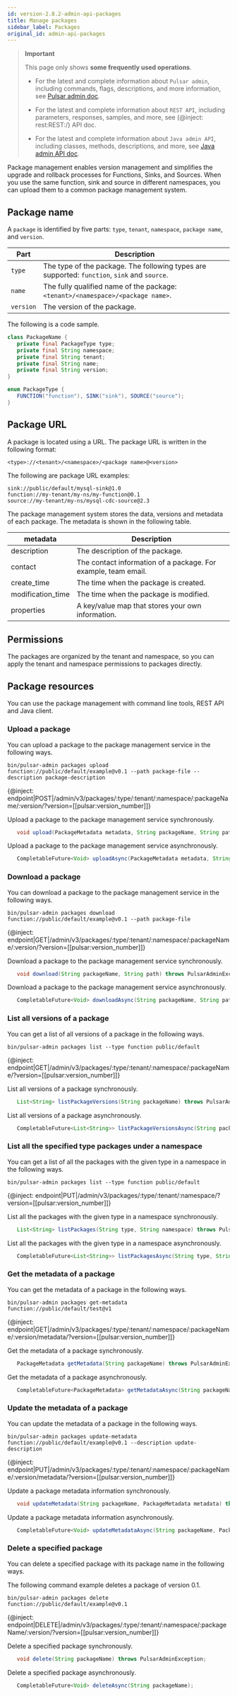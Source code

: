 ```yaml
---
id: version-2.8.2-admin-api-packages
title: Manage packages
sidebar_label: Packages
original_id: admin-api-packages
---
```


> **Important**
>
> This page only shows **some frequently used operations**.
>
> - For the latest and complete information about `Pulsar admin`, including commands, flags, descriptions, and more information, see [Pulsar admin doc](https://pulsar.apache.org/tools/pulsar-admin/).
> 
> - For the latest and complete information about `REST API`, including parameters, responses, samples, and more, see {@inject: rest:REST:/} API doc.
> 
> - For the latest and complete information about `Java admin API`, including classes, methods, descriptions, and more, see [Java admin API doc](https://pulsar.apache.org/api/admin/).

Package management enables version management and simplifies the upgrade and rollback processes for Functions, Sinks, and Sources. When you use the same function, sink and source in different namespaces, you can upload them to a common package management system.

## Package name

A `package` is identified by five parts: `type`, `tenant`, `namespace`, `package name`, and `version`.

| Part  | Description |
|-------|-------------|
|`type` |The type of the package. The following types are supported: `function`, `sink` and `source`. |
| `name`|The fully qualified name of the package: `<tenant>/<namespace>/<package name>`.|
|`version`|The version of the package.|

The following is a code sample.

```java
class PackageName {
   private final PackageType type;
   private final String namespace;
   private final String tenant;
   private final String name;
   private final String version;
}

enum PackageType {
   FUNCTION("function"), SINK("sink"), SOURCE("source");
}

```

## Package URL
A package is located using a URL. The package URL is written in the following format:

```shell
<type>://<tenant>/<namespace>/<package name>@<version>
```

The following are package URL examples:

`sink://public/default/mysql-sink@1.0`   
`function://my-tenant/my-ns/my-function@0.1`   
`source://my-tenant/my-ns/mysql-cdc-source@2.3`

The package management system stores the data, versions and metadata of each package. The metadata is shown in the following table.

| metadata | Description |
|----------|-------------|
|description|The description of the package.|
|contact    |The contact information of a package. For example, team email.|
|create_time| The time when the package is created.|
|modification_time| The time when the package is modified.|
|properties |A key/value map that stores your own information.|

## Permissions

The packages are organized by the tenant and namespace, so you can apply the tenant and namespace permissions to packages directly.

## Package resources
You can use the package management with command line tools, REST API and Java client.

### Upload a package
You can upload a package to the package management service in the following ways.

<!--DOCUSAURUS_CODE_TABS-->
<!--pulsar-admin-->
```shell
bin/pulsar-admin packages upload function://public/default/example@v0.1 --path package-file --description package-description
```

<!--REST API-->

{@inject: endpoint|POST|/admin/v3/packages/:type/:tenant/:namespace/:packageName/:version/?version=[[pulsar:version_number]]}

<!--JAVA-->
Upload a package to the package management service synchronously.

```java
   void upload(PackageMetadata metadata, String packageName, String path) throws PulsarAdminException;
```
Upload a package to the package management service asynchronously.
```java
   CompletableFuture<Void> uploadAsync(PackageMetadata metadata, String packageName, String path);
```
<!--END_DOCUSAURUS_CODE_TABS-->

### Download a package
You can download a package to the package management service in the following ways.

<!--DOCUSAURUS_CODE_TABS-->
<!--pulsar-admin-->
```shell
bin/pulsar-admin packages download function://public/default/example@v0.1 --path package-file
```

<!--REST API-->

{@inject: endpoint|GET|/admin/v3/packages/:type/:tenant/:namespace/:packageName/:version/?version=[[pulsar:version_number]]}

<!--JAVA-->
Download a package to the package management service synchronously.

```java
   void download(String packageName, String path) throws PulsarAdminException;
```

Download a package to the package management service asynchronously.
```java
   CompletableFuture<Void> downloadAsync(String packageName, String path);
```
<!--END_DOCUSAURUS_CODE_TABS-->

### List all versions of a package
You can get a list of all versions of a package in the following ways.
<!--DOCUSAURUS_CODE_TABS-->
<!--pulsar-admin-->
```shell
bin/pulsar-admin packages list --type function public/default
```

<!--REST API-->

{@inject: endpoint|GET|/admin/v3/packages/:type/:tenant/:namespace/:packageName/?version=[[pulsar:version_number]]}

<!--JAVA-->
List all versions of a package synchronously.

```java
   List<String> listPackageVersions(String packageName) throws PulsarAdminException;
```
List all versions of a package asynchronously.
```java
   CompletableFuture<List<String>> listPackageVersionsAsync(String packageName);
```
<!--END_DOCUSAURUS_CODE_TABS-->

### List all the specified type packages under a namespace
You can get a list of all the packages with the given type in a namespace in the following ways.
<!--DOCUSAURUS_CODE_TABS-->
<!--pulsar-admin-->
```shell
bin/pulsar-admin packages list --type function public/default
```

<!--REST API-->

{@inject: endpoint|PUT|/admin/v3/packages/:type/:tenant/:namespace/?version=[[pulsar:version_number]]}

<!--JAVA-->
List all the packages with the given type in a namespace synchronously.

```java
   List<String> listPackages(String type, String namespace) throws PulsarAdminException;
```
List all the packages with the given type in a namespace asynchronously.
```java
   CompletableFuture<List<String>> listPackagesAsync(String type, String namespace);
```
<!--END_DOCUSAURUS_CODE_TABS-->

### Get the metadata of a package
You can get the metadata of a package in the following ways.

<!--DOCUSAURUS_CODE_TABS-->
<!--pulsar-admin-->

```shell
bin/pulsar-admin packages get-metadata function://public/default/test@v1
```

<!--REST API-->

{@inject: endpoint|GET|/admin/v3/packages/:type/:tenant/:namespace/:packageName/:version/metadata/?version=[[pulsar:version_number]]}

<!--JAVA-->
Get the metadata of a package synchronously.

```java
   PackageMetadata getMetadata(String packageName) throws PulsarAdminException;
```
Get the metadata of a package asynchronously.
```java
   CompletableFuture<PackageMetadata> getMetadataAsync(String packageName);
```
<!--END_DOCUSAURUS_CODE_TABS-->

### Update the metadata of a package
You can update the metadata of a package in the following ways.
<!--DOCUSAURUS_CODE_TABS-->
<!--pulsar-admin-->
```shell
bin/pulsar-admin packages update-metadata function://public/default/example@v0.1 --description update-description
```

<!--REST API-->

{@inject: endpoint|PUT|/admin/v3/packages/:type/:tenant/:namespace/:packageName/:version/metadata/?version=[[pulsar:version_number]]}

<!--JAVA-->
Update a package metadata information synchronously.

```java
   void updateMetadata(String packageName, PackageMetadata metadata) throws PulsarAdminException;
```
Update a package metadata information asynchronously.
```java
   CompletableFuture<Void> updateMetadataAsync(String packageName, PackageMetadata metadata);
```
<!--END_DOCUSAURUS_CODE_TABS-->

### Delete a specified package
You can delete a specified package with its package name in the following ways.

<!--DOCUSAURUS_CODE_TABS-->
<!--pulsar-admin-->
The following command example deletes a package of version 0.1.

```shell
bin/pulsar-admin packages delete function://public/default/example@v0.1
```

<!--REST API-->

{@inject: endpoint|DELETE|/admin/v3/packages/:type/:tenant/:namespace/:packageName/:version/?version=[[pulsar:version_number]]}

<!--JAVA-->
Delete a specified package synchronously.

```java
   void delete(String packageName) throws PulsarAdminException;
```
Delete a specified package asynchronously.
```java
   CompletableFuture<Void> deleteAsync(String packageName);
```
<!--END_DOCUSAURUS_CODE_TABS-->
